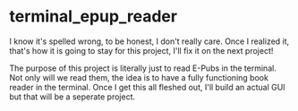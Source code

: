 # terminal_epup_reader
 
I know it's spelled wrong, to be honest, I don't really care.
Once I realized it, that's how it is going to stay for this project, I'll fix it on the next project!

The purpose of this project is literally just to read E-Pubs in the terminal.
Not only will we read them, the idea is to have a fully functioning book reader in the terminal. Once I get this all fleshed out, I'll build an actual GUI but that will be a seperate project.